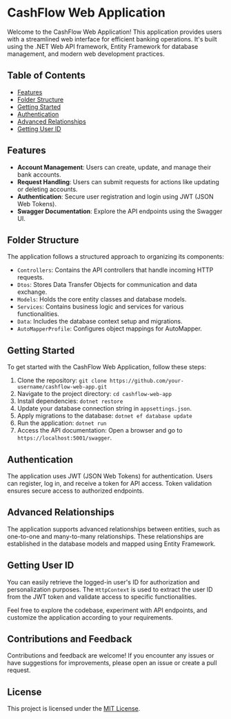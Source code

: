 # CashFlow Web Application

Welcome to the CashFlow Web Application! This application provides users with a streamlined web interface for efficient banking operations. It's built using the .NET Web API framework, Entity Framework for database management, and modern web development practices.

## Table of Contents

- [Features](#features)
- [Folder Structure](#folder-structure)
- [Getting Started](#getting-started)
- [Authentication](#authentication)
- [Advanced Relationships](#advanced-relationships)
- [Getting User ID](#getting-user-id)

## Features

- **Account Management**: Users can create, update, and manage their bank accounts.
- **Request Handling**: Users can submit requests for actions like updating or deleting accounts.
- **Authentication**: Secure user registration and login using JWT (JSON Web Tokens).
- **Swagger Documentation**: Explore the API endpoints using the Swagger UI.

## Folder Structure

The application follows a structured approach to organizing its components:

- `Controllers`: Contains the API controllers that handle incoming HTTP requests.
- `Dtos`: Stores Data Transfer Objects for communication and data exchange.
- `Models`: Holds the core entity classes and database models.
- `Services`: Contains business logic and services for various functionalities.
- `Data`: Includes the database context setup and migrations.
- `AutoMapperProfile`: Configures object mappings for AutoMapper.

## Getting Started

To get started with the CashFlow Web Application, follow these steps:

1. Clone the repository: `git clone https://github.com/your-username/cashflow-web-app.git`
2. Navigate to the project directory: `cd cashflow-web-app`
3. Install dependencies: `dotnet restore`
4. Update your database connection string in `appsettings.json`.
5. Apply migrations to the database: `dotnet ef database update`
6. Run the application: `dotnet run`
7. Access the API documentation: Open a browser and go to `https://localhost:5001/swagger`.

## Authentication

The application uses JWT (JSON Web Tokens) for authentication. Users can register, log in, and receive a token for API access. Token validation ensures secure access to authorized endpoints.

## Advanced Relationships

The application supports advanced relationships between entities, such as one-to-one and many-to-many relationships. These relationships are established in the database models and mapped using Entity Framework.

## Getting User ID

You can easily retrieve the logged-in user's ID for authorization and personalization purposes. The `HttpContext` is used to extract the user ID from the JWT token and validate access to specific functionalities.

Feel free to explore the codebase, experiment with API endpoints, and customize the application according to your requirements.

## Contributions and Feedback

Contributions and feedback are welcome! If you encounter any issues or have suggestions for improvements, please open an issue or create a pull request.

## License

This project is licensed under the [MIT License](LICENSE).
